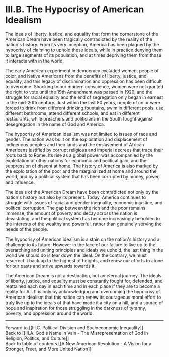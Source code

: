# III.B. The Hypocrisy of American Idealism

The ideals of liberty, justice, and equality that form the cornerstone of the American Dream have been tragically contradicted by the reality of the nation's history. From its very inception, America has been plagued by the hypocrisy of claiming to uphold these ideals, while in practice denying them to large segments of its population, and at times depriving them from those it interacts with in the world. 

The early American experiment in democracy excluded women, people of color, and Native Americans from the benefits of liberty, justice, and equality, and this legacy of discrimination and oppression has been difficult to overcome. Shocking to our modern conscience, women were not granted the right to vote until the 19th Amendment was passed in 1920, and the struggle for racial equality and the end of segregation only began in earnest in the mid-20th century. Just within the last 80 years, people of color were forced to drink from different drinking fountains, swim in different pools, use different bathrooms, attend different schools, and eat in different restaurants, while preachers and politicians in the South fought against desegregation in the name of God and America. 

The hypocrisy of American idealism was not limited to issues of race and gender. The nation was built on the exploitation and displacement of indigenous peoples and their lands and the enslavement of African Americans justified by corrupt religious and imperial decrees that trace their roots back to Rome. Its rise as a global power was accompanied by the exploitation of other nations for economic and political gain, and the suppression of dissent at home. The history of America is also marked by the exploitation of the poor and the marginalized at home and around the world, and by a political system that has been corrupted by money, power, and influence.

The ideals of the American Dream have been contradicted not only by the nation's history but also by its present. Today, America continues to struggle with issues of racial and gender inequality, economic injustice, and political corruption. The gap between the rich and the poor remains immense, the amount of poverty and decay across the nation is devastating, and the political system has become increasingly beholden to the interests of the wealthy and powerful, rather than genuinely serving the needs of the people.

The hypocrisy of American idealism is a stain on the nation's history and a challenge to its future. However in the face of our failure to live up to the overarching and uniting principles and ideals we uphold, the last thing in the world we should do is tear down the Ideal. On the contrary, we must resurrect it back up to the highest of heights, and renew our efforts to atone for our pasts and strive upwards towards it. 

The American Dream is not a destination, but an eternal journey. The ideals of liberty, justice, and equality must be constantly fought for, defended, and reattained each day in each time and in each place if they are to become a reality for All. It is only by acknowledging and overcoming the hypocrisy of American idealism that this nation can renew its courageous moral effort to truly live up to the ideals of that have made it a city on a hill, and a source of hope and inspiration for those struggling in the darkness of tyranny, poverty, and oppression around the world. 

___

Forward to [[III.C. Political Division and Socioeconomic Inequality]]          
Back to [[III.A. God's Name in Vain - The Misrepresentation of God in Religion, Politics, and Culture]]          
Back to table of contents [[A New American Revolution - A Vision for a Stronger, Freer, and More United Nation]]  